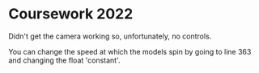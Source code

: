 # Coursework 2022
Didn't get the camera working so, unfortunately, no controls. 

You can change the speed at which the models spin by going to line 363 and changing the float 'constant'. 
